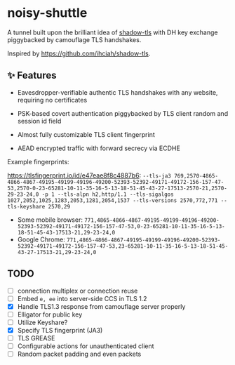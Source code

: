 # noisy-shuttle

A tunnel built upon the brilliant idea of [shadow-tls](https://github.com/ihciah/shadow-tls) with DH key exchange piggybacked by camouflage TLS handshakes.

Inspired by https://github.com/ihciah/shadow-tls.

## ✨ Features

- Eavesdropper-verifiable authentic TLS handshakes with any website, requiring no certificates

- PSK-based covert authentication piggybacked by TLS client random and session id field

- Almost fully customizable TLS client fingerprint

- AEAD encrypted traffic with forward secrecy via ECDHE

Example fingerprints:

https://tlsfingerprint.io/id/e47eae8f8c4887b6: `--tls-ja3 769,2570-4865-4866-4867-49195-49199-49196-49200-52393-52392-49171-49172-156-157-47-53,2570-0-23-65281-10-11-35-16-5-13-18-51-45-43-27-17513-2570-21,2570-29-23-24,0 -p 1 --tls-alpn h2,http/1.1 --tls-sigalgos 1027,2052,1025,1283,2053,1281,2054,1537 --tls-versions 2570,772,771 --tls-keyshare 2570,29`


- Some mobile browser: `771,4865-4866-4867-49195-49199-49196-49200-52393-52392-49171-49172-156-157-47-53,0-23-65281-10-11-35-16-5-13-18-51-45-43-17513-21,29-23-24,0`
- Google Chrome: `771,4865-4866-4867-49195-49199-49196-49200-52393-52392-49171-49172-156-157-47-53,23-65281-10-11-35-16-5-13-18-51-45-43-27-17513-21,29-23-24,0`




## TODO
- [ ] connection multiplex or connection reuse
- [ ] Embed `e, ee` into server-side CCS in TLS 1.2
- [x] Handle TLS1.3 response from camouflage server properly
- [ ] Elligator for public key
- [ ] Utilize Keyshare?
- [x] Specify TLS fingerprint (JA3)
- [ ] TLS GREASE
- [ ] Configurable actions for unauthenticated client
- [ ] Random packet padding and even packets

